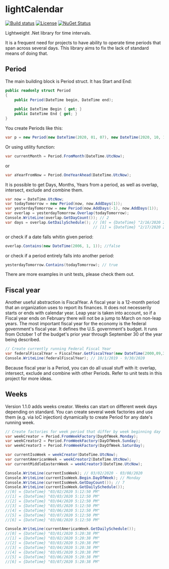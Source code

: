 # lightCalendar
[![Build status](https://ci.appveyor.com/api/projects/status/has18vp1j5lgdgqo?svg=true)](https://ci.appveyor.com/project/megasuperlexa/lightcalendar)
[![License](https://img.shields.io/badge/License-Apache%202.0-blue.svg)](https://opensource.org/licenses/Apache-2.0)
[![NuGet Status](http://img.shields.io/nuget/v/LightCalendar.svg?style=flat)](https://www.nuget.org/packages/LightCalendar/)

Lightweight .Net library for time intervals.

It is a frequent need for projects to have ability to operate time periods that span across several days. 
This library aims to fix the lack of standard means of doing that.
## Period
The main building block is Period struct. It has Start and End:
```cs
public readonly struct Period
{
    public Period(DateTime begin, DateTime end);
        
    public DateTime Begin { get; }
    public DateTime End { get; }
}
```
You create Periods like this:
```cs
var p = new Period(new DateTime(2020, 01, 07), new DateTime(2020, 10, 17));
```
Or using utility function:
```cs
var currentMonth = Period.FromMonth(DateTime.UtcNow);
```
or
```cs
var aYearFromNow = Period.OneYearAhead(DateTime.UtcNow);
```
It is possible to get Days, Months, Years from a period, as well as overlap, intersect, exclude and combine them.
```cs
var now = DateTime.UtcNow;
var todayTomorrow = new Period(now, now.AddDays(1));
var yesterdayTomorrow = new Period(now.AddDays(-1), now.AddDays(1));
var overlap = yesterdayTomorrow.Overlap(todayTomorrow);
Console.WriteLine(overlap.GetDayCount()); // 2
var days = overlap.GetDailySchedule(); // [0] = {DateTime} "2/16/2020 2:34:50 PM"
                                       // [1] = {DateTime} "2/17/2020 2:34:50 PM"
```
or check if a date falls whitin given period:
```cs
overlap.Contains(new DateTime(2006, 1, 1)); //false
```
or check if a period entirely falls into another period:
```cs
yesterdayTomorrow.Contains(todayTomorrow); // true
```
There are more examples in unit tests, please check them out.

## Fiscal year
Another useful abstraction is FiscalYear. A fiscal year is a 12-month period that an organization uses to report its finances. 
It does not necesserily starts or ends with calendar year. Leap year is taken into account, so if a Fiscal year ends on February there will not be a jump to March on non-leap years.
The most important fiscal year for the economy is the federal government's fiscal year. It defines the U.S. government's budget. It runs from October 1 of the budget's prior year through September 30 of the year being described. 
```cs
// Create currently running Federal Fiscal Year
var federalFiscalYear = FiscalYear.GetFiscalYear(new DateTime(2000,09,30), DateTime.UtcNow);
Console.WriteLine(federalFiscalYear); // 10/1/2019 - 9/30/2020
```
Because fiscal year is a Period, you can do all usual stuff with it: overlap, intersect, exclude and combine with other Periods.
Refer to unit tests in this project for more ideas.

## Weeks
Version 1.1.0 adds weeks creator. Weeks can start on different week days depending on standard. You can create several week factories and use them (e.g. via IoC injection) dynamically to create Period for any date's running week.
```cs
// Create factories for week period that differ by week beginning day
var weekCreator = Period.FromWeekFactory(DayOfWeek.Monday);
var weekCreator2 = Period.FromWeekFactory(DayOfWeek.Sunday);
var weekCreator3 = Period.FromWeekFactory(DayOfWeek.Saturday);

var currentIsoWeek = weekCreator(DateTime.UtcNow);
var currentAmericanWeek = weekCreator2(DateTime.UtcNow);
var currentMiddleEasternWeek = weekCreator3(DateTime.UtcNow);

Console.WriteLine(currentIsoWeek); // 03/02/2020 - 03/08/2020
Console.WriteLine(currentIsoWeek.Begin.DayOfWeek); // Monday
Console.WriteLine(currentIsoWeek.GetDayCount()); // 7
Console.WriteLine(currentIsoWeek.GetDailySchedule());
//[0] = {DateTime} "03/02/2020 5:12:50 PM"
//[1] = {DateTime} "03/03/2020 5:12:50 PM"
//[2] = {DateTime} "03/04/2020 5:12:50 PM"
//[3] = {DateTime} "03/05/2020 5:12:50 PM"
//[4] = {DateTime} "03/06/2020 5:12:50 PM"
//[5] = {DateTime} "03/07/2020 5:12:50 PM"
//[6] = {DateTime} "03/08/2020 5:12:50 PM"

Console.WriteLine(currentAmericanWeek.GetDailySchedule());
//[0] = {DateTime} "03/01/2020 5:20:38 PM"
//[1] = {DateTime} "03/02/2020 5:20:38 PM"
//[2] = {DateTime} "03/03/2020 5:20:38 PM"
//[3] = {DateTime} "03/04/2020 5:20:38 PM"
//[4] = {DateTime} "03/05/2020 5:20:38 PM"
//[5] = {DateTime} "03/06/2020 5:20:38 PM"
//[6] = {DateTime} "03/07/2020 5:20:38 PM"

```




